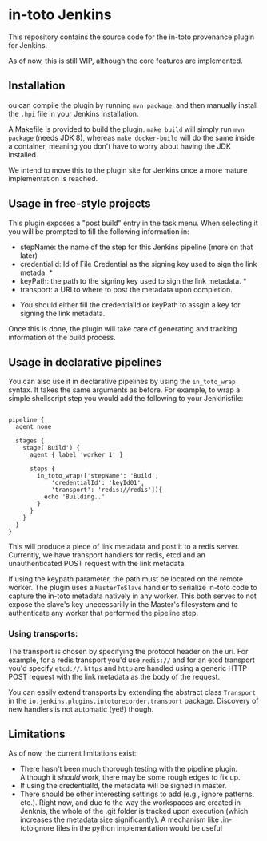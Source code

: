 in-toto Jenkins
===============

This repository contains the source code for the in-toto provenance plugin for
Jenkins.

As of now, this is still WIP, although the core features are implemented.

## Installation

ou can compile the plugin by running `mvn package`, and then
manually install the `.hpi` file in your Jenkins installation.

A Makefile is provided to build the plugin. `make build` will simply run `mvn
package` (needs JDK 8), whereas `make docker-build` will do the same inside a
container, meaning you don't have to worry about having the JDK installed.

We intend to move this to the plugin site for Jenkins once a more mature
implementation is reached.

## Usage in free-style projects

This plugin exposes a "post build" entry in the task menu. When selecting it
you will be prompted to fill the following information in:

- stepName: the name of the step for this Jenkins pipeline (more on that later)
- credentialId: Id of File Credential as the signing key used to sign the link metada. *
- keyPath: the path to the signing key used to sign the link metadata. *
- transport: a URI to where to post the metadata upon
  completion.

* You should either fill the credentialId or keyPath to assgin a key for signing the link metadata.

Once this is done, the plugin will take care of generating and tracking
information of the build process.

## Usage in declarative pipelines

You can also use it in declarative pipelines by using the `in_toto_wrap`
syntax. It takes the same arguments as before. For example, to wrap a simple
shellscript step you would add the following to your Jenkinisfile:

```

pipeline {
  agent none

  stages {
    stage('Build') {
      agent { label 'worker 1' }

      steps {
        in_toto_wrap(['stepName': 'Build',
            'credentialId': 'keyId01',
            'transport': 'redis://redis']){
          echo 'Building..'
        }
      }
    }
  }
}
```

This will produce a piece of link metadata and post it to a redis server.
Currently, we have transport handlers for redis, etcd and an unauthenticated
POST request with the link metadata.

If using the keypath parameter, the path must be located on the remote worker. The plugin uses a
`MasterToSlave` handler to serialize in-toto code to capture the in-toto
metadata natively in any worker. This both serves to not expose the slave's key
unecessarilly in the Master's filesystem and to authenticate any worker that
performed the pipeline step.

### Using transports:

The transport is chosen by specifying the protocol header on the uri. For
example, for a redis transport you'd use `redis://` and for an etcd transport
you'd specify `etcd://`. `https` and `http` are handled using a generic HTTP
POST request with the link metadata as the body of the request. 

You can easily extend transports by extending the abstract class `Transport` in
the `io.jenkins.plugins.intotorecorder.transport` package. Discovery of new
handlers is not automatic (yet!) though.

## Limitations

As of now, the current limitations exist:

- There hasn't been much thorough testing with the pipeline plugin. Although it
  *should* work, there may be some rough edges to fix up.
- If using the credentialId, the metadata will be signed in master.
- There should be other interesting settings to add (e.g., ignore patterns,
  etc.). Right now, and due to the way the workspaces are created in Jenknis,
  the whole of the .git folder is tracked upon execution (which increases the
  metadata size significantly). A mechanism like .in-totoignore files in the
  python implementation would be useful
